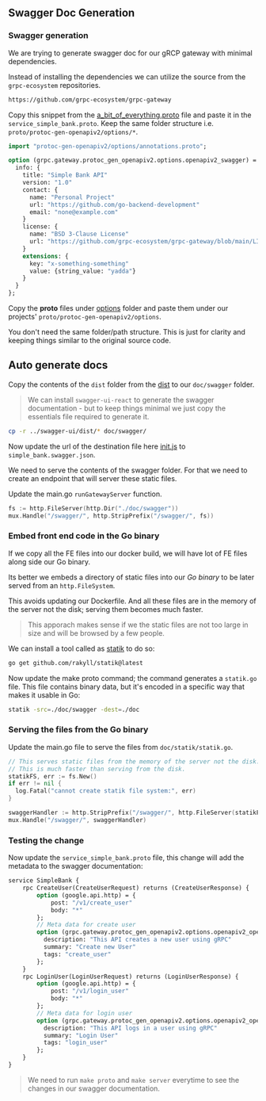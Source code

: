 ## Swagger Doc Generation

### Swagger generation

We are trying to generate swagger doc for our gRCP gateway with minimal dependencies.

Instead of installing the dependencies we can utilize the source from the `grpc-ecosystem` repositories.

```sh
https://github.com/grpc-ecosystem/grpc-gateway
````

Copy this snippet from the [a_bit_of_everything.proto](https://github.com/grpc-ecosystem/grpc-gateway/blob/main/examples/internal/proto/examplepb/a_bit_of_everything.proto
) file and paste it in the `service_simple_bank.proto`. Keep the same folder structure i.e. `proto/protoc-gen-openapiv2/options/*`.

```proto
import "protoc-gen-openapiv2/options/annotations.proto";

option (grpc.gateway.protoc_gen_openapiv2.options.openapiv2_swagger) = {
  info: {
    title: "Simple Bank API"
    version: "1.0"
    contact: {
      name: "Personal Project"
      url: "https://github.com/go-backend-development"
      email: "none@example.com"
    }
    license: {
      name: "BSD 3-Clause License"
      url: "https://github.com/grpc-ecosystem/grpc-gateway/blob/main/LICENSE"
    }
    extensions: {
      key: "x-something-something"
      value: {string_value: "yadda"}
    }
  }
};
```

Copy the **proto** files under [options](https://github.com/grpc-ecosystem/grpc-gateway/tree/main/protoc-gen-openapiv2/options) folder and paste them under our projects' `proto/protoc-gen-openapiv2/options`.

You don't need the same folder/path structure. This is just for clarity and keeping things similar to the original source code.

## Auto generate docs

Copy the contents of the `dist` folder from the [dist](https://github.com/swagger-api/swagger-ui/tree/master/dist) to our `doc/swagger` folder.

> We can install `swagger-ui-react` to generate the swagger documentation - but to keep things minimal we just copy the essentials file required to generate it.

```sh
cp -r ../swagger-ui/dist/* doc/swagger/
```

Now update the url of the destination file here [init.js](../doc/swagger/swagger-initializer.js) to `simple_bank.swagger.json`.

We need to serve the contents of the swagger folder. For that we need to create an endpoint that will server these static files. 

Update the main.go `runGatewayServer` function.

```go
fs := http.FileServer(http.Dir("./doc/swagger"))
mux.Handle("/swagger/", http.StripPrefix("/swagger/", fs))
```

### Embed front end code in the Go binary

If we copy all the FE files into our docker build, we will have lot of FE files along side our Go binary.

Its better we embeds a directory of static files into our _Go binary_ to be later served from an `http.FileSystem`.

This avoids updating our Dockerfile. And all these files are in the memory of the server not the disk; serving them becomes much faster.

> This apporach makes sense if we the static files are not too large in size and will be browsed by a few people.

We can install a tool called as [statik](https://github.com/rakyll/statik) to do so:

```sh
go get github.com/rakyll/statik@latest
```

Now update the make proto command; the command generates a `statik.go` file. This file contains binary data, but it's encoded in a specific way that makes it usable in Go:

```sh
statik -src=./doc/swagger -dest=./doc
```

### Serving the files from the Go binary

Update the main.go file to serve the files from `doc/statik/statik.go`.

```go
// This serves static files from the memory of the server not the disk.
// This is much faster than serving from the disk.
statikFS, err := fs.New()
if err != nil {
  log.Fatal("cannot create statik file system:", err)
}

swaggerHandler := http.StripPrefix("/swagger/", http.FileServer(statikFS))
mux.Handle("/swagger/", swaggerHandler)
```

### Testing the change

Now update the `service_simple_bank.proto` file, this change will add the metadata to the swagger documentation:

```proto
service SimpleBank {
    rpc CreateUser(CreateUserRequest) returns (CreateUserResponse) {
        option (google.api.http) = {
            post: "/v1/create_user"
            body: "*"
        };
        // Meta data for create user
        option (grpc.gateway.protoc_gen_openapiv2.options.openapiv2_operation) = {
          description: "This API creates a new user using gRPC"
          summary: "Create new User"
          tags: "create_user"
        };
    }
    rpc LoginUser(LoginUserRequest) returns (LoginUserResponse) {
        option (google.api.http) = {
            post: "/v1/login_user"
            body: "*"
        };
        // Meta data for login user
        option (grpc.gateway.protoc_gen_openapiv2.options.openapiv2_operation) = {
          description: "This API logs in a user using gRPC"
          summary: "Login User"
          tags: "login_user"
        };
    }
}
```

> We need to run `make proto` and `make server` everytime to see the changes in our swagger documentation.
